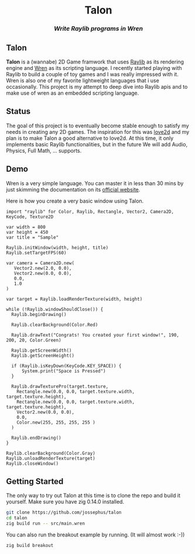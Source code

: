 <h1 align="center">Talon</h1>
<h3 align="center"><em>Write Raylib programs in Wren</em></h3>
<p align="center"></p>

## Talon

**Talon** is a (wannabe) 2D Game framwork that uses [Raylib](https://www.raylib.com/) as its rendering engine and [Wren](https://wren.io) as its scripting language. I recently started playing with Raylib to build a couple of toy games and I was really impressed with it. Wren is also one of my favorite lightweight languages that i use occasionally. This project is my attempt to deep dive into Raylib apis and to make use of wren as an embedded scripting language.

## Status

The goal of this project is to eventually become stable enough to satisfy my needs in creating any 2D games. The inspiration for this was [love2d](love2d) and my plan is to make Talon a good alternative to love2d. At this time, it only implements basic Raylib functionalities, but in the future We will add Audio, Physics, Full Math, ... supports.

## Demo

Wren is a very simple language. You can master it in less than 30 mins by just skimming the documentation on its [official website](wren.io).

Here is how you create a very basic window using Talon.

```wren
import "raylib" for Color, Raylib, Rectangle, Vector2, Camera2D, KeyCode, Texture2D

var width = 800
var height = 450
var title = "Sample"

Raylib.initWindow(width, height, title)
Raylib.setTargetFPS(60)

var camera = Camera2D.new(
   Vector2.new(2.0, 0.0),
   Vector2.new(0.0, 0.0),
   0.0,
   1.0
)

var target = Raylib.loadRenderTexture(width, height)

while (!Raylib.windowShouldClose()) {
  Raylib.beginDrawing()

  Raylib.clearBackground(Color.Red)

  Raylib.drawText("Congrats! You created your first window!", 190, 200, 20, Color.Green)

  Raylib.getScreenWidth()
  Raylib.getScreenHeight()

  if (Raylib.isKeyDown(KeyCode.KEY_SPACE)) {
      System.print("Space is Pressed")
  }

  Raylib.drawTexturePro(target.texture,
    Rectangle.new(0.0, 0.0, target.texture.width, target.texture.height),
    Rectangle.new(0.0, 0.0, target.texture.width, target.texture.height),
    Vector2.new(0.0, 0.0),
    0.0,
    Color.new(255, 255, 255, 255 )
  )

  Raylib.endDrawing()
}

Raylib.clearBackground(Color.Gray)
Raylib.unloadRenderTexture(target)
Raylib.closeWindow()
```

## Getting Started

The only way to try out Talon at this time is to clone the repo and build it yourself. Make sure you have zig 0.14.0 installed.

```sh
git clone https://github.com/jossephus/talon
cd talon
zig build run -- src/main.wren
```

You can also run the breakout example by running. (It will almost work :-))

```
zig build breakout
```
